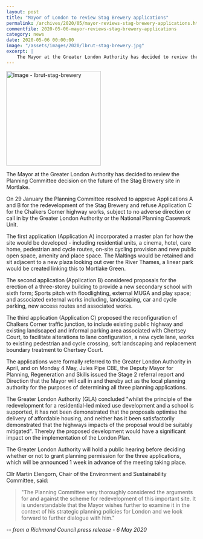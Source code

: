 ```yaml
---
layout: post
title: "Mayor of London to review Stag Brewery applications"
permalink: /archives/2020/05/mayor-reviews-stag-brewery-applications.html
commentfile: 2020-05-06-mayor-reviews-stag-brewery-applications
category: news
date: 2020-05-06 00:00:00
image: "/assets/images/2020/lbrut-stag-brewery.jpg"
excerpt: |
    The Mayor at the Greater London Authority has decided to review the Planning Committee decision on the future of the Stag Brewery site in Mortlake.
---
```

<a href="/assets/images/2020/lbrut-stag-brewery.jpg" title="Click for a larger image"><img src="/assets/images/2020/lbrut-stag-brewery-thumb.jpg" width="250" alt="Image - lbrut-stag-brewery"  class="photo right"/></a>

The Mayor at the Greater London Authority has decided to review the Planning Committee decision on the future of the Stag Brewery site in Mortlake.

On 29 January the Planning Committee resolved to approve Applications A and B for the redevelopment of the Stag Brewery and refuse Application C for the Chalkers Corner highway works, subject to no adverse direction or call in by the Greater London Authority or the National Planning Casework Unit.

The first application (Application A) incorporated a master plan for how the site would be developed - including residential units, a cinema, hotel, care home, pedestrian and cycle routes, on-site cycling provision and new public open space, amenity and place space. The Maltings would be retained and sit adjacent to a new plaza looking out over the River Thames, a linear park would be created linking this to Mortlake Green.

The second application (Application B) considered proposals for the erection of a three-storey building to provide a new secondary school with sixth form; Sports pitch with floodlighting, external MUGA and play space; and associated external works including, landscaping, car and cycle parking, new access routes and associated works.

The third application (Application C) proposed the reconfiguration of Chalkers Corner traffic junction, to include existing public highway and existing landscaped and informal parking area associated with Chertsey Court, to facilitate alterations to lane configuration, a new cycle lane, works to existing pedestrian and cycle crossing, soft landscaping and replacement boundary treatment to Chertsey Court.

The applications were formally referred to the Greater London Authority in April, and on Monday 4 May, Jules Pipe CBE, the Deputy Mayor for Planning, Regeneration and Skills issued the Stage 2 referral report and Direction that the Mayor will call in and thereby act as the local planning authority for the purposes of determining all three planning applications.

The Greater London Authority (GLA) concluded "whilst the principle of the redevelopment for a residential-led mixed use development and a school is supported, it has not been demonstrated that the proposals optimise the delivery of affordable housing, and neither has it been satisfactorily demonstrated that the highways impacts of the proposal would be suitably mitigated".  Thereby the proposed development would have a significant impact on the implementation of the London Plan.

The Greater London Authority will hold a public hearing before deciding whether or not to grant planning permission for the three applications, which will be announced 1 week in advance of the meeting taking place.

Cllr Martin Elengorn, Chair of the Environment and Sustainability Committee, said:

> "The Planning Committee very thoroughly considered the arguments for and against the scheme for redevelopment of this important site. It is understandable that the Mayor wishes further to examine it in the context of his strategic planning policies for London and we look forward to further dialogue with him."

<cite>-- from a Richmond Council press release - 6 May 2020</cite>
